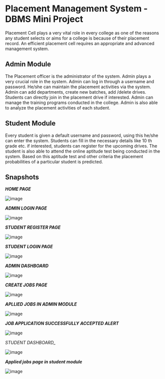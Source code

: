 # Placement Management System - DBMS Mini Project

Placement Cell plays a very vital role in every college as one of the reasons any student selects or aims for a college is because of their placement record. An efficient placement cell requires an appropriate and advanced management system.

## Admin Module 

The Placement officer is the administrator of the system. Admin plays a very crucial role in the system. Admin can log in through a username and password. He/she can maintain the placement activities via the system. Admin can add departments, create new batches, add /delete drives. Students can directly join in the placement drive if interested. Admin can manage the training programs conducted in the college. Admin is also able to analyze the placement activities of each student.

## Student Module

Every student is given a default username and password, using this he/she can enter the system. Students can fill in the necessary details like 10 th grade etc. if interested, students can register for the upcoming drives. The student is also able to attend the online aptitude test being conducted in the system. Based on this aptitude test and other criteria the placement probabilities of a particular student is predicted.

## Snapshots

*__HOME PAGE__*

![image](https://user-images.githubusercontent.com/110705457/224693081-5d71bd22-b69e-4f5e-a2de-4dcabc27afec.png)

*__ADMIN LOGIN PAGE__*

![image](https://user-images.githubusercontent.com/110705457/224693370-f2120593-e2f0-42df-84b1-605fbb862106.png)

*__STUDENT REGISTER PAGE__*

![image](https://user-images.githubusercontent.com/110705457/224693690-05e44a20-35d7-4869-a008-86bd4c047e1b.png)

*__STUDENT LOGIN PAGE__*

![image](https://user-images.githubusercontent.com/110705457/224693724-8ab3af59-0afd-4cf3-b4b8-568570f18f91.png)

*__ADMIN DASHBOARD__*

![image](https://user-images.githubusercontent.com/110705457/224693831-1fde63db-3e61-438b-8781-31e7ad643b69.png)

*__CREATE JOBS PAGE__*

![image](https://user-images.githubusercontent.com/110705457/224693863-95420d2b-0b48-48fe-b2b4-f0c422a6979f.png)

*__APLLIED JOBS IN ADMIN MODULE__*

![image](https://user-images.githubusercontent.com/110705457/224694161-a23ff147-a215-49d5-ba11-cd5806c174d1.png)

*__JOB APPLICATION SUCCESSFULLY ACCEPTED ALERT__*

![image](https://user-images.githubusercontent.com/110705457/224694212-9a8ec4cf-985f-47e4-9c9a-13aca58f677b.png)

*_STUDENT DASHBOARD__*

![image](https://user-images.githubusercontent.com/110705457/224694856-c6f03d87-e0c4-4583-9230-c954edd8ec8e.png)

*__Applied jobs page in student module__*

![image](https://user-images.githubusercontent.com/110705457/224694580-1ac47358-2c79-4b58-abf2-8a6e95e4c682.png)
